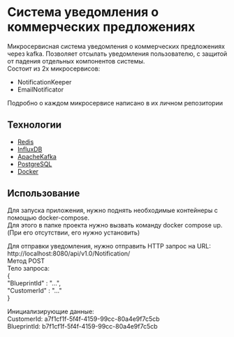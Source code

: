 # Система уведомления о коммерческих предложениях
Микросервисная система уведомления о коммерческих предложениях через kafka.
Позволяет отсылать уведомления пользователю, с защитой от падения отдельных компонентов системы.  
Состоит из 2х микросервисов:  
- NotificationKeeper  
- EmailNotificator

Подробно о каждом микросервисе написано в их личном репозитории

## Технологии  
- [Redis](https://redis.io/)  
- [InfluxDB](https://www.influxdata.com/)  
- [ApacheKafka](https://kafka.apache.org/)  
- [PostgreSQL](https://www.postgresql.org/)
- [Docker](https://www.docker.com)
  
## Использование  
  
Для запуска приложения, нужно поднять необходимые контейнеры с помощью docker-compose.  
Для этого в папке проекта нужно вызвать команду docker compose up. (При его отсутствии, его нужно установить)  
  
Для отправки уведомления, нужно отправить HTTP запрос на URL:  
http://localhost:8080/api/v1.0/Notification/  
Метод POST  
Тело запроса:  
{  
"BlueprintId" : "...",  
"CustomerId" : "..."  
}  
  
Инициализирующие данные:  
CustomerId: a7f1cf1f-5f4f-4159-99cc-80a4e9f7c5cb  
BlueprintId: b7f1cf1f-5f4f-4159-99cc-80a4e9f7c5cb  
